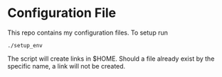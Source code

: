 # Configuration File

This repo contains my configuration files.  To setup run

    ./setup_env

The script will create links in $HOME.  Should a file already exist by the
specific name, a link will not be created.

